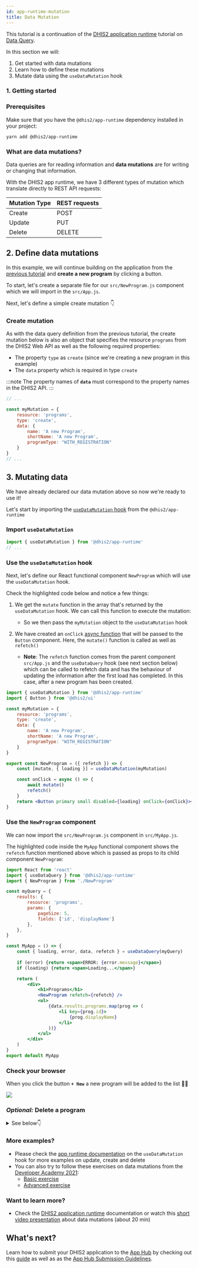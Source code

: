 ```yaml
---
id: app-runtime-mutation
title: Data Mutation  
---
```


This tutorial is a continuation of the [DHIS2 application runtime](https://runtime.dhis2.nu/#/getting-started) tutorial on [Data Query](/docs/tutorials/app-runtime-query).  
 
In this section we will:

1. Get started with data mutations 
2. Learn how to define these mutations
2. Mutate data using the `useDataMutation` hook


### 1. Getting started

### Prerequisites 

Make sure that you have the `@dhis2/app-runtime` dependency installed in your project:

```shell
yarn add @dhis2/app-runtime
```

### What are data mutations? 

Data queries are for reading information and **data mutations** are for writing or changing that information. 

With the DHIS2 app runtime, we have 3 different types of mutation which translate directly to REST API requests:

| Mutation Type | REST requests|
| ------------- |------------- | 
| Create        | POST         | 
| Update        | PUT          |   
| Delete        | DELETE       |    


## 2. Define data mutations 

In this example, we will continue building on the application from the [previous tutorial](/docs/tutorials/app-runtime-query) and **create a new program** by clicking a button. 

To start, let's create a separate file for our `src/NewProgram.js` component which we will import in the `src/App.js`. 

Next, let's define a simple create mutation 👇  

### Create mutation

As with the data query definition from the previous tutorial, the create mutation below is also an object that specifies the resource `programs` from the DHIS2 Web API as well as the following required properties: 

* The property `type` as `create` (since we're creating a new program in this example)
* The `data` property which is required in type `create` 

:::note 
The property names of **`data`** must correspond to the property names in the DHIS2 API.
::: 

```jsx title="src/NewProgram.js"
// ...

const myMutation = {
    resource: 'programs',
    type: 'create',
    data: {
        name: 'A new Program',
        shortName: 'A new Program',
        programType: "WITH_REGISTRATION"
    }
}
// ...
```

## 3. Mutating data 

We have already declared our data mutation above so now we're ready to use it! 

Let's start by importing the [`useDataMutation` hook](https://runtime.dhis2.nu/#/hooks/useDataMutation) from the `@dhis2/app-runtime`  

### Import `useDataMutation` 

```jsx title="src/NewProgram.js"
import { useDataMutation } from '@dhis2/app-runtime'
// ...

```

### Use the `useDataMutation` hook

Next, let's define our React functional component `NewProgram` which will use the `useDataMutation` hook. 

Check the highlighted code below and notice a few things: 

1. We get the `mutate` function in the array that's returned by the `useDataMutation` hook. We can call this function to execute the mutation: 
    - So we then pass the `myMutation` object to the `useDataMutation` hook 
3. We have created an `onClick` [async function](https://developer.mozilla.org/en-US/docs/Web/JavaScript/Reference/Statements/async_function) that will be passed to the `Button` component. Here, the `mutate()` function is called as well as `refetch()`

    - **Note**: The `refetch` function comes from the parent component `src/App.js` and the `useDataQuery` hook (see next section below) which can be called to refetch data and has the behaviour of updating the information after the first load has completed. In this case, after a new program has been created. 

```jsx {15-19} title="src/NewProgram.js"
import { useDataMutation } from '@dhis2/app-runtime'
import { Button } from '@dhis2/ui'

const myMutation = {
    resource: 'programs',
    type: 'create',
    data: {
        name: 'A new Program',
        shortName: 'A new Program',
        programType: "WITH_REGISTRATION"
    }
}

export const NewProgram = ({ refetch }) => {
    const [mutate, { loading }] = useDataMutation(myMutation)

    const onClick = async () => {
        await mutate()
        refetch()
    }
    return <Button primary small disabled={loading} onClick={onClick}>+ New</Button>
}
```

### Use the `NewProgram` component

We can now import the `src/NewProgram.js` component in `src/MyApp.js`. 

The highlighted code inside the `MyApp` functional component shows the `refetch` function mentioned above which is passed as props to its child component `NewProgram`:

```jsx {3,16,24} title="src/App.js"
import React from 'react'
import { useDataQuery } from '@dhis2/app-runtime'
import { NewProgram } from './NewProgram'

const myQuery = {
    results: {
        resource: 'programs',
        params: {
            pageSize: 5,
            fields: ['id', 'displayName']
        },
    },
}

const MyApp = () => {
    const { loading, error, data, refetch } = useDataQuery(myQuery)
    
    if (error) {return <span>ERROR: {error.message}</span>}
    if (loading) {return <span>Loading...</span>}

    return (
        <div>
            <h1>Programs</h1>
            <NewProgram refetch={refetch} />
            <ul>
                {data.results.programs.map(prog => (
                    <li key={prog.id}>
                        {prog.displayName} 
                    </li>
                ))}
            </ul>  
        </div>
    )
}
export default MyApp
```

### Check your browser 

When you click the button **`+ New`** a new program will be added to the list 👏🏽

![](./assets/app-runtime-mutation-create.png)

###  _Optional:_ Delete a program

<details>

<summary>See below👇</summary>
&nbsp;
<p>If you want to delete a program, you can create the following component:</p>

```jsx title="src/DeleteProgram.js"
import { useDataMutation } from '@dhis2/app-runtime'
import { Button } from '@dhis2/ui'

const deleteMutation = {
    resource: 'programs',
    type: 'delete',
    id: ({ id }) => id
}

export const DeleteProgram = ({ id, refetch }) => {
    const [mutate, { loading }] = useDataMutation(deleteMutation)

    const onClick = () => {
        mutate({ id }).then(refetch)
    }

    return (
        <>
            <Button small destructive disabled={loading} onClick={onClick}>
                Delete
            </Button>
        </>
    )
}
```

Then add it to your application: 

```jsx {2,9} title="src/App.js"
// ...
import { DeleteProgram } from './DeleteProgram'

// ...
<ul>
    {data.results.programs.map(prog => (
        <li key={prog.id}>
            {prog.displayName} 
            <DeleteProgram id={prog.id} refetch={refetch}>Delete</DeleteProgram>
        </li>
    ))}
</ul>
// ...

```

![](./assets/app-runtime-mutation-delete.png)

</details>

### More examples? 

* Please check the [app runtime documentation](https://runtime.dhis2.nu/#/hooks/useDataMutation?id=example) on the `useDataMutation` hook for more examples on update, create and delete 
* You can also try to follow these exercises on data mutations from the [Developer Academy 2021](/events/academy-workshops-2021):
  - [Basic exercise](https://github.com/dhis2/academy-web-app-dev-2021/tree/main/workshop-1/04-app-runtime/mutations)  
  - [Advanced exercise](https://github.com/dhis2/academy-web-app-dev-2021/tree/main/workshop-2/01-advanced-app-runtime/exercises) 

### Want to learn more?  

* Check the [DHIS2 application runtime](https://runtime.dhis2.nu/#/) documentation or watch this [short video presentation](https://youtu.be/dnagTunwHls?list=PLo6Seh-066Rze0f3zo-mIRRueKdhw4Vnm) about data mutations (about 20 min)

## What's next? 

Learn how to submit your DHIS2 application to the [App Hub](https://apps.dhis2.org/) by checking out this 
[guide](/docs/guides/submit-apphub) as well as as the [App Hub Submission Guidelines](/docs/guides/apphub-guidelines).